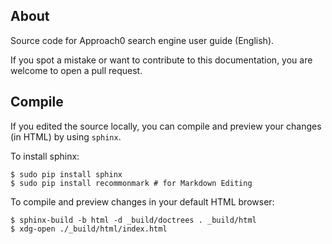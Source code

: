 ## About

Source code for Approach0 search engine user guide (English).

If you spot a mistake or want to contribute to this documentation,
you are welcome to open a pull request.

## Compile
If you edited the source locally, you can compile and preview your
changes (in HTML) by using `sphinx`.

To install sphinx:
```
$ sudo pip install sphinx
$ sudo pip install recommonmark # for Markdown Editing
```

To compile and preview changes in your default HTML browser:
```
$ sphinx-build -b html -d _build/doctrees . _build/html
$ xdg-open ./_build/html/index.html
```
